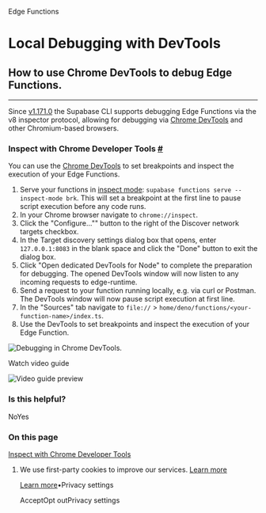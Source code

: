 Edge Functions

# Local Debugging with DevTools

## How to use Chrome DevTools to debug Edge Functions.

* * *

Since [v1.171.0](https://github.com/supabase/cli/releases/tag/v1.171.0) the Supabase CLI supports debugging Edge Functions via the v8 inspector protocol, allowing for debugging via [Chrome DevTools](https://developer.chrome.com/docs/devtools/) and other Chromium-based browsers.

### Inspect with Chrome Developer Tools [\#](https://supabase.com/docs/guides/functions/debugging-tools\#inspect-with-chrome-developer-tools)

You can use the [Chrome DevTools](https://developer.chrome.com/docs/devtools/) to set breakpoints and inspect the execution of your Edge Functions.

1. Serve your functions in [inspect mode](https://supabase.com/docs/reference/cli/supabase-functions-serve): `supabase functions serve --inspect-mode brk`. This will set a breakpoint at the first line to pause script execution before any code runs.
2. In your Chrome browser navigate to `chrome://inspect`.
3. Click the "Configure..."" button to the right of the Discover network targets checkbox.
4. In the Target discovery settings dialog box that opens, enter `127.0.0.1:8083` in the blank space and click the "Done" button to exit the dialog box.
5. Click "Open dedicated DevTools for Node" to complete the preparation for debugging. The opened DevTools window will now listen to any incoming requests to edge-runtime.
6. Send a request to your function running locally, e.g. via curl or Postman. The DevTools window will now pause script execution at first line.
7. In the "Sources" tab navigate to `file://` \> `home/deno/functions/<your-function-name>/index.ts`.
8. Use the DevTools to set breakpoints and inspect the execution of your Edge Function.

![Debugging in Chrome DevTools.](https://supabase.com/docs/img/guides/functions/debug-chrome-devtools.png)

Watch video guide

![Video guide preview](https://supabase.com/docs/_next/image?url=https%3A%2F%2Fimg.youtube.com%2Fvi%2FsOrtcoKg5zQ%2F0.jpg&w=3840&q=75&dpl=dpl_9xAnUGkSbk4dufV62sNRezafXykJ)

### Is this helpful?

NoYes

### On this page

[Inspect with Chrome Developer Tools](https://supabase.com/docs/guides/functions/debugging-tools#inspect-with-chrome-developer-tools)

1. We use first-party cookies to improve our services. [Learn more](https://supabase.com/privacy#8-cookies-and-similar-technologies-used-on-our-european-services)



   [Learn more](https://supabase.com/privacy#8-cookies-and-similar-technologies-used-on-our-european-services)•Privacy settings





   AcceptOpt outPrivacy settings
